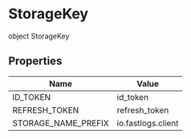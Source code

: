 # StorageKey

object StorageKey

## Properties

| Name                | Value           |
| ------------------- | --------------- |
| ID_TOKEN            | id_token        |
| REFRESH_TOKEN       | refresh_token   |
| STORAGE_NAME_PREFIX | io.fastlogs.client |
